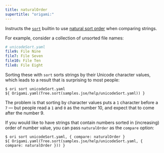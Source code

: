 ```yaml
---
title: naturalOrder
supertitle: "origami:"
---
```


Instructs the [`sort`](/builtins/tree/sort.html) builtin to use [natural sort order](https://en.wikipedia.org/wiki/Natural_sort_order) when comparing strings.

For example, consider a collection of unsorted file names:

```yaml
# unicodeSort.yaml
file9: File Nine
file7: File Seven
file10: File Ten
file8: File Eight
```

Sorting these with `sort` sorts strings by their Unicode character values, which leads to a result that is surprising to most people:

```console
$ ori sort unicodeSort.yaml
${ Origami.yaml(Tree.sort(samples.jse/help/unicodeSort.yaml)) }
```

The problem is that sorting by character values puts a `1` character before a `7` — but people read a `1` and `0` as the number 10, and expect that to come after the number 9.

If you would like to have strings that contain numbers sorted in (increasing) order of number value, you can pass `naturalOrder` as the `compare` option:

```console
$ ori sort unicodeSort.yaml, { compare: naturalOrder }
${ Origami.yaml(Tree.sort(samples.jse/help/unicodeSort.yaml, { compare: naturalOrder })) }
```
